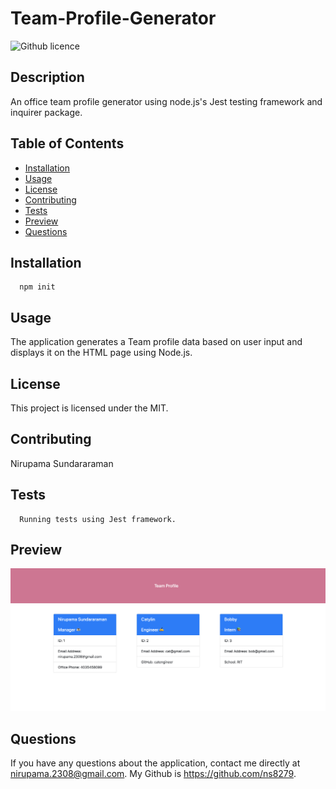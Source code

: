 # Team-Profile-Generator
  ![Github licence](http://img.shields.io/badge/license-MIT-blue.svg)
  
  ## Description
  An office team profile generator using node.js's Jest testing framework and inquirer package.

  ## Table of Contents
  * [Installation](#installation)
  * [Usage](#usage)
  * [License](#license)
  * [Contributing](#contributing)
  * [Tests](#tests)
  * [Preview](#preview)
  * [Questions](#questions)
  
  ## Installation 
      npm init

  ## Usage
  The application generates a Team profile data based on user input and displays it on the HTML page using Node.js.
   
  ## License
  This project is licensed under the MIT.

  ## Contributing
  Nirupama Sundararaman

  ## Tests
      Running tests using Jest framework.


  ## Preview
  ![Alt text](./images/preview.png?raw=true "Title")
        

  ## Questions
  If you have any questions about the application, contact me directly at nirupama.2308@gmail.com. My Github is https://github.com/ns8279.
